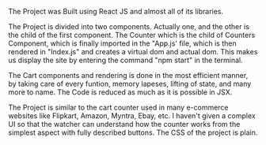 The Project was Built using React JS and almost all of its libraries.

The Project is divided into two components. Actually one, and the other is the child of the first component. The Counter which is the child of Counters Component, which is finally imported in the "App.js' file, which is then rendered in "Index.js" and creates a virtual dom and actual dom. This makes us display the site by entering the command "npm start" in the terminal. 

The Cart components and rendering is done in the most efficient manner, by taking care of every funtion, memory lapeses, lifting of state, and many more to name. The Code is reduced as much as it is possible in JSX. 

The Project is similar to the cart counter used in many e-commerce websites like Flipkart, Amazon, Myntra, Ebay, etc. I haven't given a complex UI so that the watcher can understand how the counter works from the simplest aspect with fully described buttons. The CSS of the project is plain.
